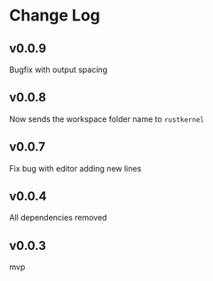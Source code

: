 # Change Log
## v0.0.9
Bugfix with output spacing

## v0.0.8
Now sends the workspace folder name to `rustkernel`

## v0.0.7
Fix bug with editor adding new lines

## v0.0.4 
All dependencies removed

## v0.0.3 
mvp